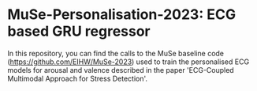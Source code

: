 # MuSe-Personalisation-2023: ECG based GRU regressor

In this repository, you can find the calls to the MuSe baseline code (https://github.com/EIHW/MuSe-2023) used to train the personalised ECG models for arousal and valence described in the paper 'ECG-Coupled Multimodal Approach for Stress Detection'.
